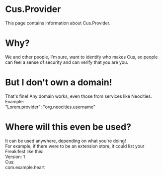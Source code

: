 # Cus.Provider
This page contains information about Cus.Provider.
# Why?
We and other people, I'm sure, want to identify who makes Cus, so people can feel a sense of security and can verify that you are you.
# But I don't own a domain!
That's fine! Any domain works, even those from services like Neocities.
<br>
Example:
<br>
"Lorem.provider": "org.neocities.username"
# Where will this even be used?
It can be used anywhere, depending on what you're doing!
<br>
For example, if there were to be an extension store, it could list your Freakifest like this:
<br>
Version: 1
<br>
Cus:
<br>
com.example.heart
